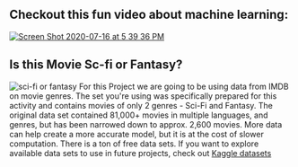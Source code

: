 ## Checkout this fun video about machine learning:
[![Screen Shot 2020-07-16 at 5 39 36 PM](https://user-images.githubusercontent.com/45152371/87735793-5d6c9480-c78b-11ea-95d3-9872cb7ad39c.png)](https://www.youtube.com/watch?v=f_uwKZIAeM0)

## Is this Movie Sc-fi or Fantasy?
![sci-fi or fantasy](https://user-images.githubusercontent.com/45152371/87735359-25188680-c78a-11ea-83bf-fb11884686bf.png)
For this Project we are going to be using data from IMDB on movie genres. The set you're using was specifically prepared for this activity and contains movies of only 2 genres - Sci-Fi and Fantasy. The original data set contained 81,000+ movies in multiple languages, and genres, but has been narrowed down to approx. 2,600 movies. More data can help create a more accurate model, but it is at the cost of slower computation. There is a ton of free data sets. If you want to explore available data sets to use in future projects, check out [Kaggle datasets](https://www.kaggle.com/datasets)
